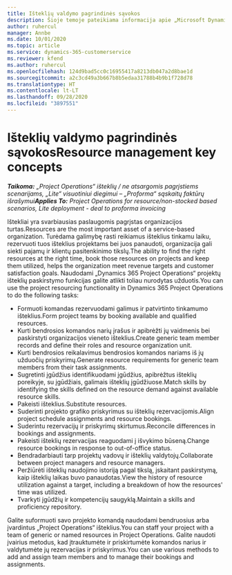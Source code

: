 ```yaml
---
title: Išteklių valdymo pagrindinės sąvokos
description: Šioje temoje pateikiama informacija apie „Microsoft Dynamics Project Operations“ išteklių valdymo funkcijas.
author: ruhercul
manager: Annbe
ms.date: 10/01/2020
ms.topic: article
ms.service: dynamics-365-customerservice
ms.reviewer: kfend
ms.author: ruhercul
ms.openlocfilehash: 124d9bad5cc0c16955417a8213db047a2d8bae1d
ms.sourcegitcommit: a2c3cd49a3b667b8b5edaa31788b4b9b1f728d78
ms.translationtype: HT
ms.contentlocale: lt-LT
ms.lasthandoff: 09/28/2020
ms.locfileid: "3897551"
---
```

# <a name="resource-management-key-concepts"></a><span data-ttu-id="b1fd4-103">Išteklių valdymo pagrindinės sąvokos</span><span class="sxs-lookup"><span data-stu-id="b1fd4-103">Resource management key concepts</span></span>

<span data-ttu-id="b1fd4-104">_**Taikoma:** „Project Operations“ išteklių / ne atsargomis pagrįstiems scenarijams, „Lite“ visuotiniui diegimui – „Proforma“ sąskaitų faktūrų išrašymui_</span><span class="sxs-lookup"><span data-stu-id="b1fd4-104">_**Applies To:** Project Operations for resource/non-stocked based scenarios, Lite deployment - deal to proforma invoicing_</span></span>

<span data-ttu-id="b1fd4-105">Ištekliai yra svarbiausias paslaugomis pagrįstas organizacijos turtas.</span><span class="sxs-lookup"><span data-stu-id="b1fd4-105">Resources are the most important asset of a service-based organization.</span></span> <span data-ttu-id="b1fd4-106">Turėdama galimybę rasti reikiamus išteklius tinkamu laiku, rezervuoti tuos išteklius projektams bei juos panaudoti, organizacija gali siekti pajamų ir klientų pasitenkinimo tikslų.</span><span class="sxs-lookup"><span data-stu-id="b1fd4-106">The ability to find the right resources at the right time, book those resources on projects and keep them utilized, helps the organization meet revenue targets and customer satisfaction goals.</span></span> <span data-ttu-id="b1fd4-107">Naudodami „Dynamics 365 Project Operations“ projektų išteklių paskirstymo funkcijas galite atlikti toliau nurodytas užduotis.</span><span class="sxs-lookup"><span data-stu-id="b1fd4-107">You can use the project resourcing functionality in Dynamics 365 Project Operations to do the following tasks:</span></span>

- <span data-ttu-id="b1fd4-108">Formuoti komandas rezervuodami galimus ir patvirtinto tinkamumo išteklius.</span><span class="sxs-lookup"><span data-stu-id="b1fd4-108">Form project teams by booking available and qualified resources.</span></span>
- <span data-ttu-id="b1fd4-109">Kurti bendrosios komandos narių įrašus ir apibrėžti jų vaidmenis bei paskirstyti organizacijos vieneto išteklius.</span><span class="sxs-lookup"><span data-stu-id="b1fd4-109">Create generic team member records and define their roles and resource organization unit.</span></span>
- <span data-ttu-id="b1fd4-110">Kurti bendrosios reikalavimus bendrosios komandos nariams iš jų užduočių priskyrimų.</span><span class="sxs-lookup"><span data-stu-id="b1fd4-110">Generate resource requirements for generic team members from their task assignments.</span></span>
- <span data-ttu-id="b1fd4-111">Sugretinti įgūdžius identifikuodami įgūdžius, apibrėžtus išteklių poreikyje, su įgūdžiais, galimais išteklių įgūdžiuose.</span><span class="sxs-lookup"><span data-stu-id="b1fd4-111">Match skills by identifying the skills defined on the resource demand against available resource skills.</span></span>
- <span data-ttu-id="b1fd4-112">Pakeisti išteklius.</span><span class="sxs-lookup"><span data-stu-id="b1fd4-112">Substitute resources.</span></span>
- <span data-ttu-id="b1fd4-113">Suderinti projekto grafiko priskyrimus su išteklių rezervacijomis.</span><span class="sxs-lookup"><span data-stu-id="b1fd4-113">Align project schedule assignments and resource bookings.</span></span>
- <span data-ttu-id="b1fd4-114">Suderintu rezervacijų ir priskyrimų skirtumus.</span><span class="sxs-lookup"><span data-stu-id="b1fd4-114">Reconcile differences in bookings and assignments.</span></span>
- <span data-ttu-id="b1fd4-115">Pakeisti išteklių rezervacijas reaguodami į išvykimo būseną.</span><span class="sxs-lookup"><span data-stu-id="b1fd4-115">Change resource bookings in response to out-of-office status.</span></span>
- <span data-ttu-id="b1fd4-116">Bendradarbiauti tarp projektų vadovų ir išteklių valdytojų.</span><span class="sxs-lookup"><span data-stu-id="b1fd4-116">Collaborate between project managers and resource managers.</span></span>
- <span data-ttu-id="b1fd4-117">Peržiūrėti išteklių naudojimo istoriją pagal tikslą, įskaitant paskirstymą, kaip išteklių laikas buvo panaudotas.</span><span class="sxs-lookup"><span data-stu-id="b1fd4-117">View the history of resource utilization against a target, including a breakdown of how the resources' time was utilized.</span></span>
- <span data-ttu-id="b1fd4-118">Tvarkyti įgūdžių ir kompetencijų saugyklą.</span><span class="sxs-lookup"><span data-stu-id="b1fd4-118">Maintain a skills and proficiency repository.</span></span>


<span data-ttu-id="b1fd4-119">Galite suformuoti savo projekto komandą naudodami bendruosius arba įvardintus „Project Operations“ išteklius.</span><span class="sxs-lookup"><span data-stu-id="b1fd4-119">You can staff your project with a team of generic or named resources in Project Operations.</span></span> <span data-ttu-id="b1fd4-120">Galite naudoti įvairius metodus, kad įtrauktumėte ir priskirtumėte komandos narius ir valdytumėte jų rezervacijas ir priskyrimus.</span><span class="sxs-lookup"><span data-stu-id="b1fd4-120">You can use various methods to add and assign team members and to manage their bookings and assignments.</span></span> 
